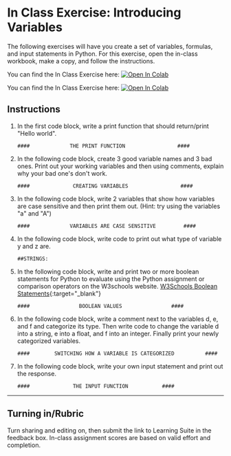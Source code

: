 # In Class Exercise: Introducing Variables

The following exercises will have you create a set of variables, formulas, and input statements in Python. For this exercise, open the in-class workbook, make a copy, and follow the instructions.

You can find the In Class Exercise here: <a href="https://colab.research.google.com/github/byu-cce270/content/blob/main/docs/unit2/00_intro_python_variables/%5BStarter_Sheet%5D_In_Class_Introduction_to_Python%2C_Variables%2C_and_input_Statements.ipynb" target="_blank"><img src="https://colab.research.google.com/assets/colab-badge.svg" alt="Open In Colab"/></a>



You can find the In Class Exercise here: <a href="https://colab.research.google.com/github/byu-cce270/content/blob/main/docs/unit2/00_intro_python_variables/%5BStarter_Sheet%5D_In_Class_Introduction_to_Python%2C_Variables%2C_and_input_Statements.ipynb" target="_blank"><img src="https://colab.research.google.com/assets/colab-badge.svg" alt="Open In Colab"/></a>

## Instructions

1. In the first code block, write a print function that should return/print "Hello world".
    
    ```####             THE PRINT FUNCTION                 ####```

2. In the following code block, create 3 good variable names and 3 bad ones. Print out your working variables and then using comments, explain why your bad one's don't work.
    
    ```####              CREATING VARIABLES                 ####```

3. In the following code block, write 2 variables that show how variables are case sensitive and then print them out. (Hint: try using the variables "a" and "A") 
    
    ```####             VARIABLES ARE CASE SENSITIVE         ####```

4. In the following code block, write code to print out what type of variable y and z are.
    
    ```##STRINGS:```

5. In the following code block, write and print two or more boolean statements for Python to evaluate using the Python assignment or comparison operators on the W3schools website. [W3Schools Boolean Statements](https://www.w3schools.com/python/python_booleans.asp){:target="_blank"}
    
    ```####                BOOLEAN VALUES                ####```   

6. In the following code block, write a comment next to the variables d, e, and f and categorize its type. Then write code to change the variable d into a string, e into a float, and f into an integer. Finally print your newly categorized variables. 
   
    ```####        SWITCHING HOW A VARIABLE IS CATEGORIZED          ####```   

7. In the following code block, write your own input statement and print out the response. 
    
    ```####              THE INPUT FUNCTION           ####```
   







---

## Turning in/Rubric
Turn sharing and editing on, then submit the link to Learning Suite in the feedback box. In-class assignment scores are based on valid effort and completion.
